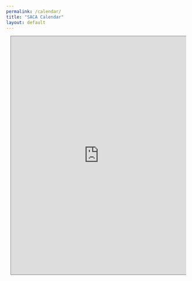 ```yaml
---
permalink: /calendar/
title: "SACA Calendar"
layout: default
---
```

<iframe src="https://calendar.google.com/calendar/embed?height=600&wkst=1&bgcolor=%23ffffff&ctz=America%2FChicago&showTitle=0&showTz=0&showCalendars=0&showTabs=0&showPrint=0&src=aTQ3NmdkMjVqMTAwc2xvaWdqbDBuZHVybmtAZ3JvdXAuY2FsZW5kYXIuZ29vZ2xlLmNvbQ&src=Zm5naTFlaG9iNjBjNHNqNXU2cmIzMzkyYmIzZ3F1aWpAaW1wb3J0LmNhbGVuZGFyLmdvb2dsZS5jb20&color=%23039BE5&color=%238E24AA" style="border:solid 1px #777" width="95%" height="650" frameborder="0" scrolling="no" class="center"></iframe>

<style>
.center {
  display: block;
  margin-left: auto;
  margin-right: auto;
  align-content: center;
}
</style>